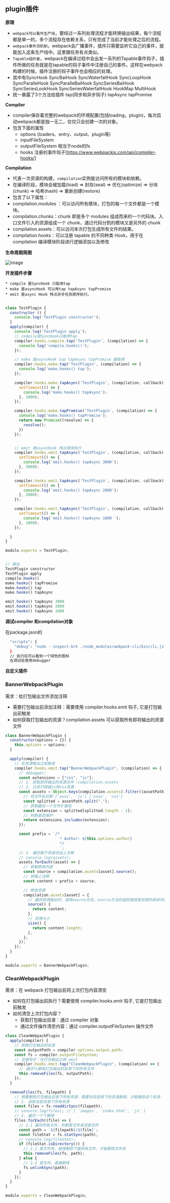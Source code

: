 
## plugin插件

**原理**

* `webpack可以看作生产线`，要经过一系列处理流程才能转换输出结果，每个流程都是单一的，多个流程存在依赖关系，只有完成了当前才能处理之后的流程。
* `webpack事件流机制`，webpack会广播事件，插件只需要监听它自己的事件，就能加入这条生产线中。这里跟任务有点类似。
* `Tapable组织者`，webpack在编译过程中会出发一系列的Tapable事件钩子，插件所做的任务就是在tapable的钩子事件中注册自己的事件。这样在webpack构建的时候，插件注册的钩子事件也会相应的处理。
 * 其中有SyncHook SyncBaiHook SyncWaterfallHook SyncLoopHook SyncParalleHook SyncParalleBaiHook SyncSeriesBaiHook SyncSeriesLookHook SyncSeriesWaterfallHook HookMap MultiHook
 * 统一暴露了3个方法给插件 tap(同步和异步钩子) tapAsync tapPromise

**Compiler**

* compiler保存着完整的webpack的环境配置(包括loading，plugin)，每次启动webpack都是独一无二，仅仅只会创建一次的对象。
* 包含下面的属性
  * options (loaders、entry、output、plugin等)
  * inputFileSystem
  * outputFileSystem 相当于node的fs
  * hooks 注册的事件钩子[https://www.webpackjs.com/api/compiler-hooks/]
  
**Compilation**

  * 代表一次资源的构建，`compilation`实例能访问所有的模块和依赖。
  * 在编译阶段，模块会被加载(load) => 封存(seal) => 优化(optimize) => 分块(chunk) => 哈希(hash) => 重新创建(restore)
  * 包含了以下属性：
   * compilation.modules ：可以访问所有模块，打包的每一个文件都是一个模块。
   * compilation.chunks：chunk 即是多个 modules 组成而来的一个代码块。入口文件引入的资源组成一个 chunk，通过代码分割的模块又是另外的 chunk
   * compilation.assets：可以访问本次打包生成所有文件的结果。
   * compilation.hooks：可以注册 tapable 的不同种类 Hook，用于在 compilation 编译模块阶段进行逻辑添加以及修改

  **生命周期简图**

  ![image](https://img-blog.csdnimg.cn/3c5751a82fcc44759d8761c4757823a0.png#pic_center)

  **开发插件步骤**

    * compile 是SyncHook 只能用tap
    * make 是asyncHook 可以用tap tapAsync tapPromise
    * emit 是async Hook 特点异步任务顺序执行。
  
  ```javascript
    
  class TestPlugin {
    constructor () {
      console.log('TestPlugin constructor');
    }
    apply(compiler) {
      console.log('TestPlugin apply');
      // compile是SyncHook只能用tap
      compiler.hooks.compile.tap('TestPlugin', (compilation) => {
        console.log('compile.hooks()');
      });

      // make 是asyncHook tap tapAsync tapPromise 都能用
      compiler.hooks.make.tap('TestPlugin', (compilation) => {
        console.log('make.hooks() tap');
      });

      compiler.hooks.make.tapAsync('TestPlugin', (compilation, callback) => {
        setTimeout(() => {
          console.log('make.hooks() tapAsync');
        }, 1000);
      });

      compiler.hooks.make.tapPromise('TestPlugin', (compilation) => {
        console.log('make.hooks() tapPromise');
        return new Promise((resolve) => {
          resolve();
        })
      });


      // emit 是asyncHook 特点顺序执行
      compiler.hooks.emit.tapAsync('TestPlugin', (compilation, callback) => {
        setTimeout(() => {
          console.log('emit.hooks() tapAsync 3000');
        }, 3000);
      });

      compiler.hooks.emit.tapAsync('TestPlugin', (compilation, callback) => {
        setTimeout(() => {
          console.log('emit.hooks() tapAsync 2000');
        }, 2000);
      });

      compiler.hooks.emit.tapAsync('TestPlugin', (compilation, callback) => {
        setTimeout(() => {
          console.log('emit.hooks() tapAsync 1000 ');
        }, 1000);
      });

    }
  }

  module.exports = TestPlugin;


  // 输出
  TestPlugin constructor
  TestPlugin apply
  compile.hooks()
  make.hooks() tapPromise
  make.hooks() tap
  make.hooks() tapAsync

  emit.hooks() tapAsync 3000
  emit.hooks() tapAsync 2000
  emit.hooks() tapAsync 1000


```

**调试compiler 和compilation对象**

在package.json的

```bash
  "scripts": {
    "debug": "node --inspect-brk ./node_modules/webpack-cli/bin/cli.js"
  }
  // 执行后可以看到一个绿色的图标
  在调试处使用debugger
```

**自定义插件**

### BannerWebpackPlugin
  需求：给打包输出文件添加注释
  * 需要打包输出前添加注释：需要使用 compiler.hooks.emit 钩子, 它是打包输出前触发
  * 如何获取打包输出的资源？compilation.assets 可以获取所有即将输出的资源文件

```javascript
class BannerWebpackPlugin {
  constructor(options = {}) {
    this.options = options;
  }

  apply(compiler) {
    // 在资源输出之前触发
    compiler.hooks.emit.tap("BannerWebpackPlugin", (compilation) => {
      // debugger;
      const extensions = ["css", "js"];
      // 1. 获取即将输出的资源文件：compilation.assets
      // 2. 过滤只保留js和css资源
      const assets = Object.keys(compilation.assets).filter((assetPath) => {
        // 将文件名切割 ['xxxx', 'js'] ['xxxx', 'css']
        const splitted = assetPath.split(".");
        // 获取最后一个文件扩展名
        const extension = splitted[splitted.length - 1];
        // 判断是否保护
        return extensions.includes(extension);
      });

      const prefix = `/*
                        * Author: ${this.options.author}
                        */
                        `;
      // 3. 遍历剩下资源添加上注释
      // console.log(assets);
      assets.forEach((asset) => {
        // 获取原来内容
        const source = compilation.assets[asset].source();
        // 拼接上注释
        const content = prefix + source;

        // 修改资源
        compilation.assets[asset] = {
          // 最终资源输出时，调用source方法，source方法的返回值就是资源的具体内容
          source() {
            return content;
          },
          // 资源大小
          size() {
            return content.length;
          },
        };
      });
    });
  }
}

module.exports = BannerWebpackPlugin;
```

### CleanWebpackPlugin
  需求：在 webpack 打包输出前将上次打包内容清空
  * 如何在打包输出前执行？需要使用 compiler.hooks.emit 钩子, 它是打包输出前触发
  * 如何清空上次打包内容？
    * 获取打包输出目录：通过 compiler 对象
    * 通过文件操作清空内容：通过 compiler.outputFileSystem 操作文件

```javascript
class CleanWebpackPlugin {
  apply(compiler) {
    // 获取打包输出的目录
    const outputPath = compiler.options.output.path;
    const fs = compiler.outputFileSystem;
    // 注册钩子：在打包输出之前 emit
    compiler.hooks.emit.tap("CleanWebpackPlugin", (compilation) => {
      // 通过fs删除打包输出的目录下的所有文件
      this.removeFiles(fs, outputPath);
    });
  }

  removeFiles(fs, filepath) {
    // 想要删除打包输出目录下所有资源，需要先将目录下的资源删除，才能删除这个目录
    // 1. 读取当前目录下所有资源
    const files = fs.readdirSync(filepath);
    // console.log(files); // [ 'images', 'index.html', 'js' ]
    // 2. 遍历一个个删除
    files.forEach((file) => {
      // 2.1 遍历所有文件，判断是文件夹还是文件
      const path = `${filepath}/${file}`;
      const fileStat = fs.statSync(path);
      // console.log(fileStat);
      if (fileStat.isDirectory()) {
        // 2.2 是文件夹，就得删除下面所有文件，才能删除文件夹
        this.removeFiles(fs, path);
      } else {
        // 2.3 是文件，直接删除
        fs.unlinkSync(path);
      }
    });
  }
}

module.exports = CleanWebpackPlugin;

```